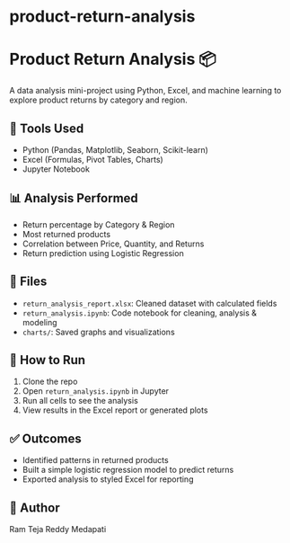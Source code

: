 # product-return-analysis
# Product Return Analysis 📦

A data analysis mini-project using Python, Excel, and machine learning to explore product returns by category and region.

## 🔧 Tools Used

- Python (Pandas, Matplotlib, Seaborn, Scikit-learn)
- Excel (Formulas, Pivot Tables, Charts)
- Jupyter Notebook

## 📊 Analysis Performed

- Return percentage by Category & Region
- Most returned products
- Correlation between Price, Quantity, and Returns
- Return prediction using Logistic Regression

## 📁 Files

- `return_analysis_report.xlsx`: Cleaned dataset with calculated fields
- `return_analysis.ipynb`: Code notebook for cleaning, analysis & modeling
- `charts/`: Saved graphs and visualizations

## 🚀 How to Run

1. Clone the repo
2. Open `return_analysis.ipynb` in Jupyter
3. Run all cells to see the analysis
4. View results in the Excel report or generated plots

## ✅ Outcomes

- Identified patterns in returned products
- Built a simple logistic regression model to predict returns
- Exported analysis to styled Excel for reporting




## 📌 Author

Ram Teja Reddy Medapati
